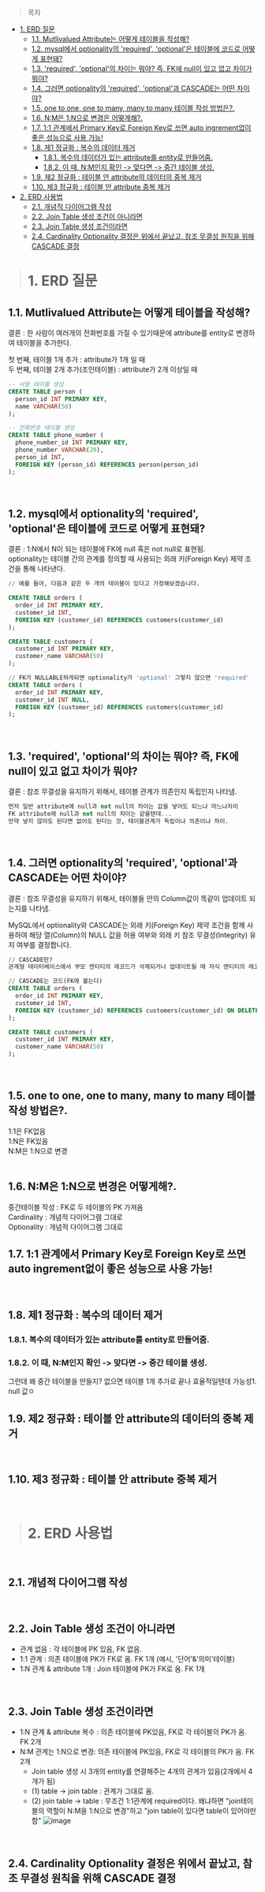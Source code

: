 >목차
- [1. ERD 질문](#1-erd-질문)
  - [1.1. Mutlivalued Attribute는 어떻게 테이블을 작성해?](#11-mutlivalued-attribute는-어떻게-테이블을-작성해)
  - [1.2. mysql에서 optionality의 'required', 'optional'은 테이블에 코드로 어떻게 표현돼?](#12-mysql에서-optionality의-required-optional은-테이블에-코드로-어떻게-표현돼)
  - [1.3. 'required', 'optional'의 차이는 뭐야? 즉, FK에 null이 있고 없고 차이가 뭐야?](#13-required-optional의-차이는-뭐야-즉-fk에-null이-있고-없고-차이가-뭐야)
  - [1.4. 그러면 optionality의 'required', 'optional'과 CASCADE는 어떤 차이야?](#14-그러면-optionality의-required-optional과-cascade는-어떤-차이야)
  - [1.5. one to one, one to many, many to many 테이블 작성 방법은?.](#15-one-to-one-one-to-many-many-to-many-테이블-작성-방법은)
  - [1.6. N:M은 1:N으로 변경은 어떻게해?.](#16-nm은-1n으로-변경은-어떻게해)
  - [1.7. 1:1 관계에서 Primary Key로 Foreign Key로 쓰면 auto ingrement없이 좋은 성능으로 사용 가능!](#17-11-관계에서-primary-key로-foreign-key로-쓰면-auto-ingrement없이-좋은-성능으로-사용-가능)
  - [1.8. 제1 정규화 : 복수의 데이터 제거](#18-제1-정규화--복수의-데이터-제거)
    - [1.8.1. 복수의 데이터가 있는 attribute를 entity로 만들어줌.](#181-복수의-데이터가-있는-attribute를-entity로-만들어줌)
    - [1.8.2. 이 때, N:M인지 확인 -\> 맞다면 -\> 중간 테이블 생성.](#182-이-때-nm인지-확인---맞다면---중간-테이블-생성)
  - [1.9. 제2 정규화 : 테이블 안 attribute의 데이터의 중복 제거](#19-제2-정규화--테이블-안-attribute의-데이터의-중복-제거)
  - [1.10. 제3 정규화 :  테이블 안 attribute 중복 제거](#110-제3-정규화---테이블-안-attribute-중복-제거)
- [2. ERD 사용법](#2-erd-사용법)
  - [2.1. 개념적 다이어그램 작성](#21-개념적-다이어그램-작성)
  - [2.2. Join Table 생성 조건이 아니라면](#22-join-table-생성-조건이-아니라면)
  - [2.3. Join Table 생성 조건이라면](#23-join-table-생성-조건이라면)
  - [2.4. Cardinality Optionality 결정은 위에서 끝났고, 참조 무결성 원칙을 위해 CASCADE 결정](#24-cardinality-optionality-결정은-위에서-끝났고-참조-무결성-원칙을-위해-cascade-결정)


># 1. ERD 질문
## 1.1. Mutlivalued Attribute는 어떻게 테이블을 작성해?
결론 : 한 사람이 여러개의 전화번호를 가질 수 있기때문에 attribute를 entity로 변경하여 테이블을 추가한다.    
  
첫 번째, 테이블 1개 추가 : attribute가 1개 일 때  
두 번째, 테이블 2개 추가(조인테이블) : attribute가 2개 이상일 때  
```sql
-- 사람 테이블 생성
CREATE TABLE person (
  person_id INT PRIMARY KEY,
  name VARCHAR(50)
);

-- 전화번호 테이블 생성
CREATE TABLE phone_number (
  phone_number_id INT PRIMARY KEY,
  phone_number VARCHAR(20),
  person_id INT,
  FOREIGN KEY (person_id) REFERENCES person(person_id)
);
```
<br>
 
## 1.2. mysql에서 optionality의 'required', 'optional'은 테이블에 코드로 어떻게 표현돼?  
결론 : 1:N에서 N이 되는 테이블에 FK에 null 혹은 not null로 표현됨.   
optionality는 테이블 간의 관계를 정의할 때 사용되는 외래 키(Foreign Key) 제약 조건을 통해 나타낸다.  
```sql
// 예를 들어, 다음과 같은 두 개의 테이블이 있다고 가정해보겠습니다.

CREATE TABLE orders (
  order_id INT PRIMARY KEY,
  customer_id INT,
  FOREIGN KEY (customer_id) REFERENCES customers(customer_id)
);

CREATE TABLE customers (
  customer_id INT PRIMARY KEY,
  customer_name VARCHAR(50)
);

// FK가 NULLABLE하게되면 optionality가 'optional' 그렇지 않으면 'required'
CREATE TABLE orders (
  order_id INT PRIMARY KEY,
  customer_id INT NULL,
  FOREIGN KEY (customer_id) REFERENCES customers(customer_id)
);
```
<br>

## 1.3. 'required', 'optional'의 차이는 뭐야? 즉, FK에 null이 있고 없고 차이가 뭐야?  
결론 : 참조 무결성을 유지하기 위해서, 테이블 관계가 의존인지 독립인지 나타냄.
```sql
먼저 일반 attribute에 null과 not null의 차이는 값을 넣어도 되느냐 마느냐차이
FK attribute에 null과 not null의 차이는 같을텐데...
만약 넣지 않아도 된다면 없어도 된다는 것, 테이블관계가 독립이냐 의존이냐 차이.

```
<br>

  
## 1.4. 그러면 optionality의 'required', 'optional'과 CASCADE는 어떤 차이야?
결론 : 참조 무결성을 유지하기 위해서, 테이블들 안의 Column값이 똑같이 업데이트 되는지를 나타냄.

MySQL에서 optionality와 CASCADE는 외래 키(Foreign Key) 제약 조건을 함께 사용하여 해당 열(Column)의 NULL 값을 허용 여부와 외래 키 참조 무결성(Integrity) 유지 여부를 결정합니다.  
```sql
// CASCADE란?
관계형 데이터베이스에서 부모 엔티티의 레코드가 삭제되거나 업데이트될 때 자식 엔티티의 레코드를 자동으로 업데이트 또는 삭제하는 기능을 제공하는 데 사용됩니다. 이는 외래 키(Foreign Key) 관계에서 많이 사용됨.

// CASCADE는 코드(FK에 붙는다)
CREATE TABLE orders (
  order_id INT PRIMARY KEY,
  customer_id INT,
  FOREIGN KEY (customer_id) REFERENCES customers(customer_id) ON DELETE CASCADE
);

CREATE TABLE customers (
  customer_id INT PRIMARY KEY,
  customer_name VARCHAR(50)
);

```
<br>


## 1.5. one to one, one to many, many to many 테이블 작성 방법은?.
  1:1은 FK없음  
  1:N은 FK있음  
  N:M은 1:N으로 변경  
  <br>

## 1.6. N:M은 1:N으로 변경은 어떻게해?.

중간테이블 작성 : FK로 두 테이블의 PK 가져옴  
Cardinality : 개념적 다이어그램 그대로  
Optionality : 개념적 다이어그램 그대로  


## 1.7. 1:1 관계에서 Primary Key로 Foreign Key로 쓰면 auto ingrement없이 좋은 성능으로 사용 가능!
  <br>

## 1.8. 제1 정규화 : 복수의 데이터 제거
### 1.8.1. 복수의 데이터가 있는 attribute를 entity로 만들어줌.
### 1.8.2. 이 때, N:M인지 확인 -> 맞다면 -> 중간 테이블 생성.

그런데 왜 중간 테이블을 만들지? 없으면 테이블 1개 추가로 끝나 효율적일텐데
가능성1. null 값ㅇ


## 1.9. 제2 정규화 : 테이블 안 attribute의 데이터의 중복 제거
  <br>

## 1.10. 제3 정규화 :  테이블 안 attribute 중복 제거
  <br>

># 2. ERD 사용법
  <br>
  
## 2.1. 개념적 다이어그램 작성
  <br>
  
## 2.2. Join Table 생성 조건이 아니라면 
  - 관계 없음 : 각 테이블에 PK 있음, FK 없음.  
  - 1:1 관계 : 의존 테이블에 PK가 FK로 옴. FK 1개  (예시, '단어'&'의미'테이블)
  - 1:N 관계 & attribute 1개 : Join 테이블에 PK가 FK로 옴. FK 1개 
  <br>

## 2.3. Join Table 생성 조건이라면 
  - 1:N 관계 & attribute 복수 : 의존 테이블에 PK있음, FK로 각 테이블의 PK가 옴. FK 2개  
  - N:M 관계는 1:N으로 변경: 의존 테이블에 PK있음, FK로 각 테이블의 PK가 옴. FK 2개  
    - Join table 생성 시 3개의 entity를 연결해주는 4개의 관계가 있음(2개에서 4개가 됨)
    - (1) table -> join table : 관계가 그대로 옴.
    - (2) join table -> table : 무조건 1:1관계에 required이다. 왜냐하면 "join테이블의 역할이 N:M을 1:N으로 변경"하고 "join table이 있다면 table이 있어야만 함"
![image](https://user-images.githubusercontent.com/44697751/228404480-53d45bd1-d5d6-435a-8536-5e518ad4075d.png)
  <br>
  
## 2.4. Cardinality Optionality 결정은 위에서 끝났고, 참조 무결성 원칙을 위해 CASCADE 결정
